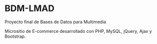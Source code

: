 # BDM-LMAD
Proyecto final de Bases de Datos para Multimedia

Micrositio de E-commerce desarrollado con PHP, MySQL, jQuery, Ajax y Bootstrap. 
